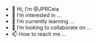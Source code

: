 - 👋 Hi, I’m @JPRCeia
- 👀 I’m interested in ...
- 🌱 I’m currently learning ...
- 💞️ I’m looking to collaborate on ...
- 📫 How to reach me ...

<!---
JPRCeia/JPRCeia is a ✨ special ✨ repository because its `README.md` (this file) appears on your GitHub profile.
You can click the Preview link to take a look at your changes.
--->

